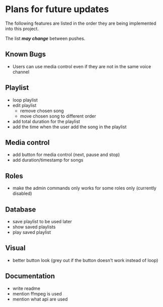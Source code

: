 # Plans for future updates
The following features are listed in the order they are being implemented into this project.

The list ***may change*** between pushes.

## Known Bugs
- Users can use media control even if they are not in the same voice channel

## Playlist
- loop playlist
- edit playlist 
    - remove chosen song
    - move chosen song to different order
- add total duration for the playlist
- add the time when the user add the song in the playlist

## Media control
- add button for media control (next, pause and stop)
- add duration/timestamp for songs

## Roles
- make the admin commands only works for some roles only (currently disabled)

## Database
- save playlist to be used later
- show saved playlists
- play saved playlist

## Visual
- better button look (grey out if the button doesn't work instead of loop)

## Documentation 
- write readme
- mention ffmpeg is used 
- mention what api are used
